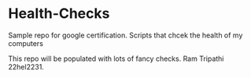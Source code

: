 # Health-Checks

Sample repo for google certification.
Scripts that chcek the health of my computers

This repo will be populated with lots of fancy checks.
Ram Tripathi 22hel2231.
